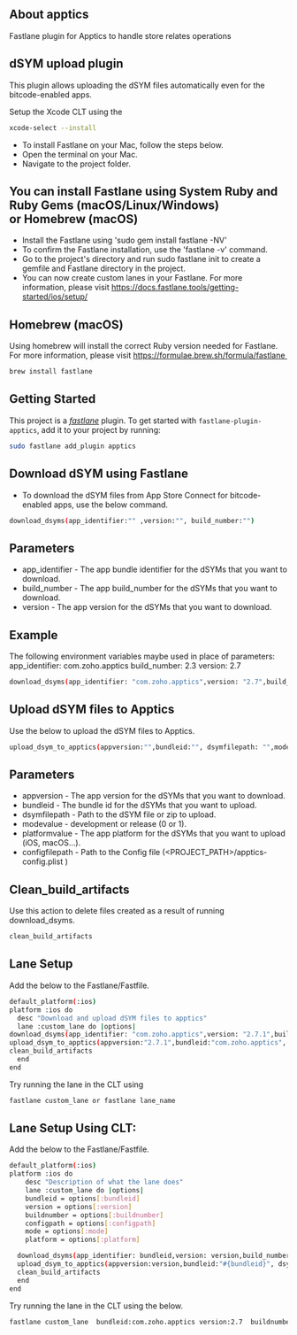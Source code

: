 
## About apptics

Fastlane plugin for Apptics to handle store relates operations

## dSYM upload plugin

This plugin allows uploading the dSYM files automatically even for the bitcode-enabled apps. 

Setup the Xcode CLT using the 

```bash
xcode-select --install
```
* To install Fastlane on your Mac, follow the steps below.
* Open the terminal on your Mac.
*	Navigate to the project folder.

## You can install Fastlane using System Ruby and Ruby Gems (macOS/Linux/Windows) or Homebrew (macOS)

* Install the Fastlane using 'sudo gem install fastlane -NV'
* To confirm the Fastlane installation, use the 'fastlane -v' command.
* Go to the project's directory and run sudo fastlane init to create a gemfile and Fastlane directory in the project.
* You can now create custom lanes in your Fastlane. For more information, please visit https://docs.fastlane.tools/getting-started/ios/setup/

## Homebrew (macOS)
 	
  Using homebrew will install the correct Ruby version needed for Fastlane. For more information, please visit https://formulae.brew.sh/formula/fastlane 

```bash
brew install fastlane
```
## Getting Started

This project is a [_fastlane_](https://github.com/fastlane/fastlane) plugin. To get started with `fastlane-plugin-apptics`, add it to your project by running:

```bash
sudo fastlane add_plugin apptics
```

## Download dSYM using Fastlane
* To download the dSYM files from App Store Connect for bitcode-enabled apps, use the below command.

```bash
download_dsyms(app_identifier:"" ,version:"", build_number:"")
```
## Parameters
* app_identifier - The app bundle identifier for the dSYMs that you want to download.
* build_number - The app build_number for the dSYMs that you want to download.
* version - The app version for the dSYMs that you want to download.
## Example
The following environment variables maybe used in place of parameters:
app_identifier: com.zoho.apptics
build_number: 2.3
version: 2.7

```bash
download_dsyms(app_identifier: "com.zoho.apptics",version: "2.7",build_number: "2.3 ")
```
## Upload dSYM files to Apptics

Use the below to upload the dSYM files to Apptics.

```bash
upload_dsym_to_apptics(appversion:"",bundleid:"", dsymfilepath: "",modevalue:"", platformvalue:"" ,configfilepath:"",buildversion:"")
```
## Parameters
* appversion - The app version for the dSYMs that you want to download.
* bundleid - The bundle id for the dSYMs that you want to upload.
* dsymfilepath - Path to the dSYM file or zip to upload.
* modevalue - development or release (0 or 1).
* platformvalue - The app platform for the dSYMs that you want to upload (iOS, macOS…).
* configfilepath - Path to the Config file (<PROJECT_PATH>/apptics-config.plist )

## Clean_build_artifacts

Use this action to delete files created as a result of running download_dsyms.

```bash
clean_build_artifacts
```
## Lane Setup

Add the below to the Fastlane/Fastfile.
```bash
default_platform(:ios)
platform :ios do
  desc "Download and upload dSYM files to apptics"
  lane :custom_lane do |options|
download_dsyms(app_identifier: "com.zoho.apptics",version: "2.7.1",build_number: "2.3")
upload_dsym_to_apptics(appversion:"2.7.1",bundleid:"com.zoho.apptics", dsymfilepath: "com.zoho.apptics-2.7.1-2.0.534.dSYM.zip",modevalue:"1", platformvalue:"iOS" ,configfilepath:"/Documents/apptics-config.plist",buildversion:"2.0.4")
clean_build_artifacts
  end
end
```

Try running the lane in the CLT using 

```bash
fastlane custom_lane or fastlane lane_name
```
## Lane Setup Using CLT:
Add the below to the Fastlane/Fastfile.

```bash
default_platform(:ios)
platform :ios do
    desc "Description of what the lane does"
    lane :custom_lane do |options|
    bundleid = options[:bundleid]
    version = options[:version]
    buildnumber = options[:buildnumber]
    configpath = options[:configpath]
    mode = options[:mode]
    platform = options[:platform]

  download_dsyms(app_identifier: bundleid,version: version,build_number: buildnumber)
  upload_dsym_to_apptics(appversion:version,bundleid:"#{bundleid}", dsymfilepath: "#{bundleid}-#{version}-#{buildnumber}.dSYM.zip",modevalue:mode, platformvalue:platform ,configfilepath:"#{configpath}",buildversion:buildnumber)
  clean_build_artifacts
  end
end
```


Try running the lane in the CLT using the below.

```bash
fastlane custom_lane  bundleid:com.zoho.apptics version:2.7  buildnumber:2.5  configpath:<PROJECT_PATH>/apptics-config.plist  mode:1 platform:iOS
```
